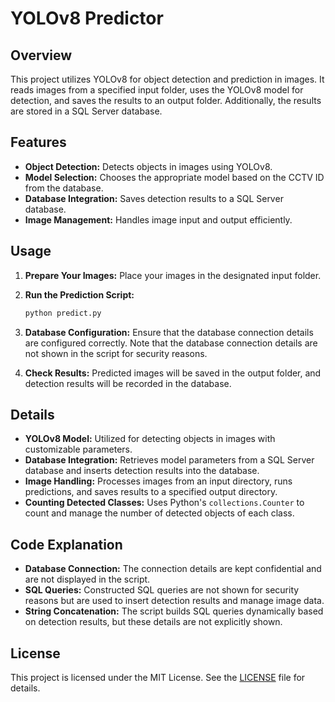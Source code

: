 # YOLOv8 Predictor

## Overview
This project utilizes YOLOv8 for object detection and prediction in images. It reads images from a specified input folder, uses the YOLOv8 model for detection, and saves the results to an output folder. Additionally, the results are stored in a SQL Server database.

## Features
- **Object Detection:** Detects objects in images using YOLOv8.
- **Model Selection:** Chooses the appropriate model based on the CCTV ID from the database.
- **Database Integration:** Saves detection results to a SQL Server database.
- **Image Management:** Handles image input and output efficiently.

## Usage
1. **Prepare Your Images:** Place your images in the designated input folder.

2. **Run the Prediction Script:**
    ```bash
    python predict.py
    ```

3. **Database Configuration:** Ensure that the database connection details are configured correctly. Note that the database connection details are not shown in the script for security reasons.

4. **Check Results:** Predicted images will be saved in the output folder, and detection results will be recorded in the database.

## Details
- **YOLOv8 Model:** Utilized for detecting objects in images with customizable parameters.
- **Database Integration:** Retrieves model parameters from a SQL Server database and inserts detection results into the database.
- **Image Handling:** Processes images from an input directory, runs predictions, and saves results to a specified output directory.
- **Counting Detected Classes:** Uses Python's `collections.Counter` to count and manage the number of detected objects of each class.

## Code Explanation
- **Database Connection:** The connection details are kept confidential and are not displayed in the script.
- **SQL Queries:** Constructed SQL queries are not shown for security reasons but are used to insert detection results and manage image data.
- **String Concatenation:** The script builds SQL queries dynamically based on detection results, but these details are not explicitly shown.

## License
This project is licensed under the MIT License. See the [LICENSE](LICENSE) file for details.
